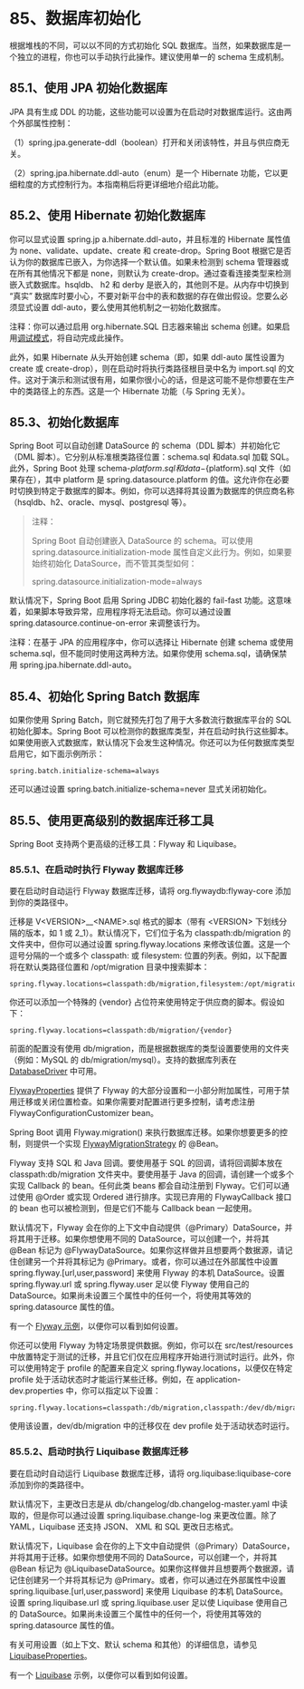 # 85、数据库初始化

根据堆栈的不同，可以以不同的方式初始化 SQL 数据库。当然，如果数据库是一个独立的进程，你也可以手动执行此操作。建议使用单一的 schema 生成机制。

## 85.1、使用 JPA 初始化数据库

JPA 具有生成 DDL 的功能，这些功能可以设置为在启动时对数据库运行。这由两个外部属性控制：

（1）spring.jpa.generate-ddl（boolean）打开和关闭该特性，并且与供应商无关。

（2）spring.jpa.hibernate.ddl-auto（enum）是一个 Hibernate 功能，它以更细粒度的方式控制行为。本指南稍后将更详细地介绍此功能。

## 85.2、使用 Hibernate 初始化数据库

你可以显式设置 spring.jp a.hibernate.ddl-auto，并且标准的 Hibernate 属性值为 none、validate、update、create 和 create-drop。Spring Boot 根据它是否认为你的数据库已嵌入，为你选择一个默认值。如果未检测到 schema 管理器或在所有其他情况下都是 none，则默认为 create-drop。通过查看连接类型来检测嵌入式数据库。hsqldb、 h2 和 derby 是嵌入的，其他则不是。从内存中切换到 “真实” 数据库时要小心，不要对新平台中的表和数据的存在做出假设。您要么必须显式设置 ddl-auto，要么使用其他机制之一初始化数据库。

注释：你可以通过启用 org.hibernate.SQL 日志器来输出 schema 创建。如果启用[调试模式](https://docs.spring.io/spring-boot/docs/2.1.6.RELEASE/reference/html/boot-features-logging.html#boot-features-logging-console-output)，将自动完成此操作。

此外，如果 Hibernate 从头开始创建 schema（即，如果 ddl-auto 属性设置为 create 或 create-drop），则在启动时将执行类路径根目录中名为 import.sql 的文件。这对于演示和测试很有用，如果你很小心的话，但是这可能不是你想要在生产中的类路径上的东西。这是一个 Hibernate 功能（与 Spring 无关）。

## 85.3、初始化数据库

Spring Boot 可以自动创建 DataSource 的 schema（DDL 脚本）并初始化它（DML 脚本）。它分别从标准根类路径位置：schema.sql 和data.sql 加载 SQL。此外，Spring Boot 处理 schema-${platform}.sql 和 data-${platform}.sql 文件（如果存在），其中 platform 是 spring.datasource.platform 的值。这允许你在必要时切换到特定于数据库的脚本。例如，你可以选择将其设置为数据库的供应商名称（hsqldb、h2、oracle、mysql、postgresql 等）。

>注释：
>
>Spring Boot 自动创建嵌入 DataSource 的 schema。可以使用 spring.datasource.initialization-mode 属性自定义此行为。例如，如果要始终初始化 DataSource，而不管其类型如何：
>
>    spring.datasource.initialization-mode=always

默认情况下，Spring Boot 启用 Spring JDBC 初始化器的 fail-fast 功能。这意味着，如果脚本导致异常，应用程序将无法启动。你可以通过设置 spring.datasource.continue-on-error 来调整该行为。

注释：在基于 JPA 的应用程序中，你可以选择让 Hibernate 创建 schema 或使用 schema.sql，但不能同时使用这两种方法。如果你使用 schema.sql，请确保禁用 spring.jpa.hibernate.ddl-auto。

## 85.4、初始化 Spring Batch 数据库

如果你使用 Spring Batch，则它就预先打包了用于大多数流行数据库平台的 SQL 初始化脚本。Spring Boot 可以检测你的数据库类型，并在启动时执行这些脚本。如果使用嵌入式数据库，默认情况下会发生这种情况。你还可以为任何数据库类型启用它，如下面示例所示：

    spring.batch.initialize-schema=always

还可以通过设置 spring.batch.initialize-schema=never 显式关闭初始化。

## 85.5、使用更高级别的数据库迁移工具

Spring Boot 支持两个更高级的迁移工具：Flyway 和 Liquibase。

### 85.5.1、在启动时执行 Flyway 数据库迁移

要在启动时自动运行 Flyway 数据库迁移，请将 org.flywaydb:flyway-core 添加到你的类路径中。

迁移是 V&lt;VERSION>__&lt;NAME>.sql 格式的脚本（带有 &lt;VERSION> 下划线分隔的版本，如 1 或 2_1）。默认情况下，它们位于名为 classpath:db/migration 的文件夹中，但你可以通过设置 spring.flyway.locations 来修改该位置。这是一个逗号分隔的一个或多个 classpath: 或 filesystem: 位置的列表。例如，以下配置将在默认类路径位置和 /opt/migration 目录中搜索脚本：

    spring.flyway.locations=classpath:db/migration,filesystem:/opt/migration

你还可以添加一个特殊的 {vendor} 占位符来使用特定于供应商的脚本。假设如下：

    spring.flyway.locations=classpath:db/migration/{vendor}

前面的配置没有使用 db/migration，而是根据数据库的类型设置要使用的文件夹（例如：MySQL 的 db/migration/mysql）。支持的数据库列表在 [DatabaseDriver](https://github.com/spring-projects/spring-boot/tree/v2.1.6.RELEASE/spring-boot-project/spring-boot/src/main/java/org/springframework/boot/jdbc/DatabaseDriver.java) 中可用。

[FlywayProperties](https://github.com/spring-projects/spring-boot/tree/v2.1.6.RELEASE/spring-boot-project/spring-boot-autoconfigure/src/main/java/org/springframework/boot/autoconfigure/flyway/FlywayProperties.java) 提供了 Flyway 的大部分设置和一小部分附加属性，可用于禁用迁移或关闭位置检查。如果你需要对配置进行更多控制，请考虑注册 FlywayConfigurationCustomizer bean。

Spring Boot 调用 Flyway.migration() 来执行数据库迁移。如果你想要更多的控制，则提供一个实现 [FlywayMigrationStrategy](https://github.com/spring-projects/spring-boot/tree/v2.1.6.RELEASE/spring-boot-project/spring-boot-autoconfigure/src/main/java/org/springframework/boot/autoconfigure/flyway/FlywayMigrationStrategy.java) 的 @Bean。

Flyway 支持 SQL 和 Java 回调。要使用基于 SQL 的回调，请将回调脚本放在 classpath:db/migration 文件夹中。要使用基于 Java 的回调，请创建一个或多个实现 Callback 的 bean。任何此类 beans 都会自动注册到 Flyway。它们可以通过使用 @Order 或实现 Ordered 进行排序。实现已弃用的 FlywayCallback 接口的 bean 也可以被检测到，但是它们不能与 Callback bean 一起使用。

默认情况下，Flyway 会在你的上下文中自动提供（@Primary）DataSource，并将其用于迁移。如果你想使用不同的 DataSource，可以创建一个，并将其 @Bean 标记为 @FlywayDataSource。如果你这样做并且想要两个数据源，请记住创建另一个并将其标记为 @Primary。或者，你可以通过在外部属性中设置 spring.flyway.[url,user,password] 来使用 Flyway 的本机 DataSource。设置 spring.flyway.url 或 spring.flyway.user 足以使 Flyway 使用自己的 DataSource。如果尚未设置三个属性中的任何一个，将使用其等效的 spring.datasource 属性的值。

有一个 [Flyway 示例](https://github.com/spring-projects/spring-boot/tree/v2.1.6.RELEASE/spring-boot-samples/spring-boot-sample-flyway)，以便你可以看到如何设置。

你还可以使用 Flyway 为特定场景提供数据。例如，你可以在 src/test/resources 中放置特定于测试的迁移，并且它们仅在应用程序开始进行测试时运行。此外，你可以使用特定于 profile 的配置来自定义 spring.flyway.locations，以便仅在特定 profile 处于活动状态时才能运行某些迁移。例如，在 application-dev.properties 中，你可以指定以下设置：

    spring.flyway.locations=classpath:/db/migration,classpath:/dev/db/migration

使用该设置，dev/db/migration 中的迁移仅在 dev profile 处于活动状态时运行。

### 85.5.2、启动时执行 Liquibase 数据库迁移

要在启动时自动运行 Liquibase 数据库迁移，请将 org.liquibase:liquibase-core 添加到你的类路径中。

默认情况下，主更改日志是从 db/changelog/db.changelog-master.yaml 中读取的，但是你可以通过设置 spring.liquibase.change-log 来更改位置。除了 YAML，Liquibase 还支持 JSON、 XML 和 SQL 更改日志格式。

默认情况下，Liquibase 会在你的上下文中自动提供（@Primary）DataSource，并将其用于迁移。如果你想使用不同的 DataSource，可以创建一个，并将其 @Bean 标记为 @LiquibaseDataSource。如果你这样做并且想要两个数据源，请记住创建另一个并将其标记为 @Primary。或者，你可以通过在外部属性中设置 spring.liquibase.[url,user,password] 来使用 Liquibase 的本机 DataSource。设置 spring.liquibase.url 或 spring.liquibase.user 足以使 Liquibase 使用自己的 DataSource。如果尚未设置三个属性中的任何一个，将使用其等效的 spring.datasource 属性的值。

有关可用设置（如上下文、默认 schema 和其他）的详细信息，请参见 [LiquibaseProperties](https://github.com/spring-projects/spring-boot/tree/v2.1.6.RELEASE/spring-boot-project/spring-boot-autoconfigure/src/main/java/org/springframework/boot/autoconfigure/liquibase/LiquibaseProperties.java)。

有一个 [Liquibase](https://github.com/spring-projects/spring-boot/tree/v2.1.6.RELEASE/spring-boot-samples/spring-boot-sample-liquibase) 示例，以便你可以看到如何设置。
